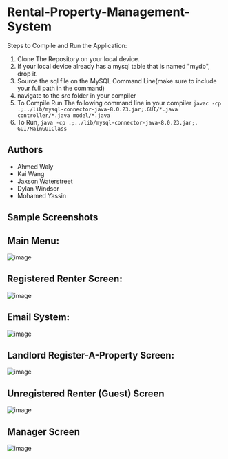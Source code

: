 # Rental-Property-Management-System
Steps to Compile and Run the Application:
  1. Clone The Repository on your local device.
  2. If your local device already has a mysql table that is named "mydb", drop it.
  3. Source the sql file on the MySQL Command Line(make sure to include your full path in the command)
  4. navigate to the src folder in your compiler
  5. To Compile Run The following command line in your compiler ```javac -cp .;../lib/mysql-connector-java-8.0.23.jar;.GUI/*.java controller/*.java model/*.java```
  6. To Run, ```java -cp .;../lib/mysql-connector-java-8.0.23.jar;. GUI/MainGUIClass```
## Authors
* Ahmed Waly
* Kai Wang
* Jaxson Waterstreet
* Dylan Windsor
* Mohamed Yassin

## Sample Screenshots

## Main Menu:

![image](https://user-images.githubusercontent.com/73013959/145513864-858438ab-718b-4216-8284-137f5fe194db.png)

## Registered Renter Screen:

![image](https://user-images.githubusercontent.com/73013959/145513919-0062375b-dcca-4802-972f-a5d0be899bb8.png)

## Email System:

![image](https://user-images.githubusercontent.com/73013959/145513939-c49b4bce-4e34-42ad-874e-03ecb87dd385.png)

## Landlord Register-A-Property Screen:

![image](https://user-images.githubusercontent.com/73013959/145514039-00b68727-94c6-41fb-a21d-0048a095db05.png)

## Unregistered Renter (Guest) Screen
![image](https://user-images.githubusercontent.com/67707288/145514385-9d89e2e0-debb-4e13-8fd2-dafefe815db8.png)

## Manager Screen
![image](https://user-images.githubusercontent.com/67707288/145514491-b47f1e8d-617e-41ba-944b-773d55b57824.png)
